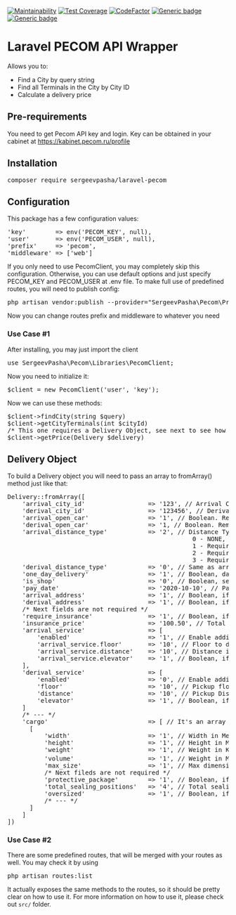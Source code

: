 [![Maintainability](https://api.codeclimate.com/v1/badges/8c373b129355be2e348d/maintainability)](https://codeclimate.com/github/sergeevpasha/laravel-pecom/maintainability)
[![Test Coverage](https://api.codeclimate.com/v1/badges/8c373b129355be2e348d/test_coverage)](https://codeclimate.com/github/sergeevpasha/laravel-pecom/test_coverage)
[![CodeFactor](https://www.codefactor.io/repository/github/sergeevpasha/laravel-pecom/badge)](https://www.codefactor.io/repository/github/sergeevpasha/laravel-pecom)
[![Generic badge](https://img.shields.io/badge/PHP-^7.4.*-blue.svg)](https://www.php.net)
[![Generic badge](https://img.shields.io/badge/Laravel-^8.27.*-red.svg)](https://laravel.com)

# Laravel PECOM API Wrapper
Allows you to:
* Find a City by query string
* Find all Terminals in the City by City ID
* Calculate a delivery price
  
## Pre-requirements
You need to get Pecom API key and login.
Key can be obtained in your cabinet at https://kabinet.pecom.ru/profile

## Installation
<pre>composer require sergeevpasha/laravel-pecom</pre>

## Configuration
This package has a few configuration values:
<pre>
'key'        => env('PECOM_KEY', null),
'user'       => env('PECOM_USER', null),
'prefix'     => 'pecom',
'middleware' => ['web']
</pre>
If you only need to use PecomClient, you may completely skip this configuration. Otherwise, you can use default options and just specify PECOM_KEY and PECOM_USER at .env file.
To make full use of predefined routes, you will need to publish config:
<pre>
php artisan vendor:publish --provider="SergeevPasha\Pecom\Providers\PecomServiceProvider" --tag="config"
</pre>
Now you can change routes prefix and middleware to whatever you need

### Use Case #1
After installing, you may just import the client
<pre>use SergeevPasha\Pecom\Libraries\PecomClient;</pre>
Now you need to initialize it:
<pre>
$client = new PecomClient('user', 'key');
</pre>
Now we can use these methods:
<pre>
$client->findCity(string $query)
$client->getCityTerminals(int $cityId)
/* This one requires a Delivery Object, see next to see how to build it */
$client->getPrice(Delivery $delivery)
</pre>
## Delivery Object
To build a Delivery object you will need to pass an array to fromArray() method just like that:<br>
<pre>
Delivery::fromArray([
    'arrival_city_id'                 => '123', // Arrival City ID, can be found using findCity() method
    'derival_city_id'                 => '123456', // Derival City ID, can be found using findCity() method
    'arrival_open_car'                => '1', // Boolean. Removable Curtains for arrival car
    'derival_open_car'                => '1, // Boolean. Removable Curtains for derival car
    'arrival_distance_type'           => '2', // Distance Type, Moscow ONLY
                                                  0 - NONE,
                                                  1 - Require transportation by Sadovoe Koltso
                                                  2 - Require transportation by Moscow district railway
                                                  3 - Require transportation by Third Transport Ring
    'derival_distance_type'           => '0', // Same as arrival
    'one_day_delivery'                => '1', // Boolean, day by day delivery
    'is_shop'                         => '0', // Boolean, sender is a shop
    'pay_date'                        => '2020-10-10', // Payment date
    'arrival_address'                 => '1', // Boolean, if delivery is required (means you are not using terminal)
    'derival_address'                 => '1', // Boolean, if pickup is required
    /* Next fields are not required */
    'require_insurance'               => '1', // Boolean, if you need to insure a cargo
    'insurance_price'                 => '100.50', // Total cargo cost to insure
    'arrival_service'                 => [
        'enabled'                     => '1', // Enable additional service on arrival        
        'arrival_service.floor'       => '10', // Floor to deliver
        'arrival_service.distance'    => '10', // Distance in Meters to deliver
        'arrival_service.elevator'    => '1', // Boolean, if there is an elevator
    ],
    'derival_service'                 => [    
        'enabled'                     => '0', // Enable additional service on derival
        'floor'                       => '10', // Pickup floor
        'distance'                    => '10', // Pickup Distance in Meters
        'elevator'                    => '1', // Boolean, if there is an elevator
    ]
    /* --- */
    'cargo'                           => [ // It's an array of arrays with cargo data
      [
          'width'                     => '1', // Width in Meters
          'height'                    => '1', // Height in Meters
          'weight'                    => '1', // Weight in KG
          'volume'                    => '1', // Weight in M<sup>3</sup>
          'max_size'                  => '1', // Max dimension size in Meters
          /* Next fileds are not required */
          'protective_package'        => '1', // Boolean, if you need a protective package
          'total_sealing_positions'   => '4', // Total sealing positions
          'oversized'                 => '1', // Boolean, if cargo is oversized
          /* --- */
      ]
    ]
])
</pre>

### Use Case #2
There are some predefined routes, that will be merged with your routes as well. You may check it by using
<pre>php artisan routes:list</pre>
It actually exposes the same methods to the routes, so it should be pretty clear on how to use it.
For more information on how to use it, please check out `src/` folder.
